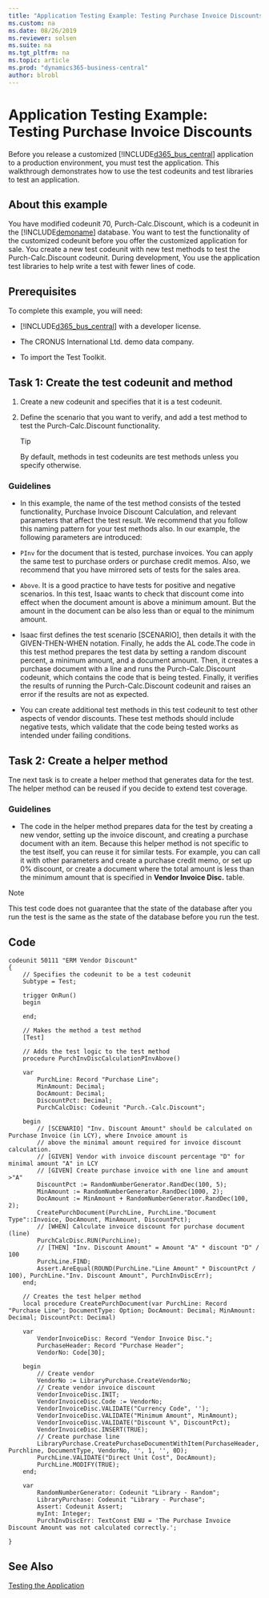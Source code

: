 ```yaml
---
title: "Application Testing Example: Testing Purchase Invoice Discounts"
ms.custom: na
ms.date: 08/26/2019
ms.reviewer: solsen
ms.suite: na
ms.tgt_pltfrm: na
ms.topic: article
ms.prod: "dynamics365-business-central"
author: blrobl
---
```


# Application Testing Example: Testing Purchase Invoice Discounts
Before you release a customized [!INCLUDE[d365_bus_central](includes/d365_bus_central_md.md)] application to a production environment, you must test the application. This walkthrough demonstrates how to use the test codeunits and test libraries to test an application.  
  
## About this example  
You have modified codeunit 70, Purch-Calc.Discount, which is a codeunit in the [!INCLUDE[demoname](includes/demoname_md.md)] database. You want to test the functionality of the customized codeunit before you offer the customized application for sale. You create a new test codeunit with new test methods to test the Purch-Calc.Discount codeunit. During development, You use the application test libraries to help write a test with fewer lines of code.  
  
## Prerequisites  
To complete this example, you will need:  
  
- [!INCLUDE[d365_bus_central](includes/d365_bus_central_md.md)] with a developer license.  
  
- The CRONUS International Ltd. demo data company.  

- To import the Test Toolkit.
 
## Task 1: Create the test codeunit and method

1. Create a new codeunit and specifies that it is a test codeunit.
2. Define the scenario that you want to verify, and add a test method to test the Purch-Calc.Discount functionality.

    > [!TIP]
    > By default, methods in test codeunits are test methods unless you specify otherwise. 

### Guidelines

-  In this example, the name of the test method consists of the tested functionality, Purchase Invoice Discount Calculation, and relevant parameters that affect the test result. We recommend that you follow this naming pattern for your test methods also. In our example, the following parameters are introduced:  
  
  -  `PInv` for the document that is tested, purchase invoices. You can apply the same test to purchase orders or purchase credit memos. Also, we recommend that you have mirrored sets of tests for the sales area.  
  
  -  `Above`. It is a good practice to have tests for positive and negative scenarios. In this test, Isaac wants to check that discount come into effect when the document amount is above a minimum amount. But the amount in the document can be also less than or equal to the minimum amount.  

-  Isaac first defines the test scenario \[SCENARIO\], then details it with the GIVEN-THEN-WHEN notation. Finally, he adds the AL code.The code in this test method prepares the test data by setting a random discount percent, a minimum amount, and a document amount. Then, it creates a purchase document with a line and runs the Purch-Calc.Discount codeunit, which contains the code that is being tested. Finally, it verifies the results of running the Purch-Calc.Discount codeunit and raises an error if the results are not as expected.  
 
-  You can create additional test methods in this test codeunit to test other aspects of vendor discounts. These test methods should include negative tests, which validate that the code being tested works as intended under failing conditions.  

## Task 2: Create a helper method

Tne next task is to create a helper method that generates data for the test. The helper method can be reused if you decide to extend test coverage.

### Guidelines

-  The code in the helper method prepares data for the test by creating a new vendor, setting up the invoice discount, and creating a purchase document with an item. Because this helper method is not specific to the test itself, you can reuse it for similar tests. For example, you can call it with other parameters and create a purchase credit memo, or set up 0% discount, or create a document where the total amount is less than the minimum amount that is specified in **Vendor Invoice Disc.** table.  
  
> [!NOTE]  
>  This test code does not guarantee that the state of the database after you run the test is the same as the state of the database before you run the test.  

## Code

```
codeunit 50111 "ERM Vendor Discount"
{
    // Specifies the codeunit to be a test codeunit
    Subtype = Test;

    trigger OnRun()
    begin

    end;

    // Makes the method a test method
    [Test]

    // Adds the test logic to the test method
    procedure PurchInvDiscCalculationPInvAbove()

    var
        PurchLine: Record "Purchase Line";
        MinAmount: Decimal;
        DocAmount: Decimal;
        DiscountPct: Decimal;
        PurchCalcDisc: Codeunit "Purch.-Calc.Discount";

    begin
        // [SCENARIO] "Inv. Discount Amount" should be calculated on Purchase Invoice (in LCY), where Invoice amount is
        // above the minimal amount required for invoice discount calculation.
        // [GIVEN] Vendor with invoice discount percentage "D" for minimal amount "A" in LCY
        // [GIVEN] Create purchase invoice with one line and amount >"A"
        DiscountPct := RandomNumberGenerator.RandDec(100, 5);
        MinAmount := RandomNumberGenerator.RandDec(1000, 2);
        DocAmount := MinAmount + RandomNumberGenerator.RandDec(100, 2);
        CreatePurchDocument(PurchLine, PurchLine."Document Type"::Invoice, DocAmount, MinAmount, DiscountPct);
        // [WHEN] Calculate invoice discount for purchase document (line)
        PurchCalcDisc.RUN(PurchLine);
        // [THEN] "Inv. Discount Amount" = Amount "A" * discount "D" / 100
        PurchLine.FIND;
        Assert.AreEqual(ROUND(PurchLine."Line Amount" * DiscountPct / 100), PurchLine."Inv. Discount Amount", PurchInvDiscErr);
    end;

    // Creates the test helper method
    local procedure CreatePurchDocument(var PurchLine: Record "Purchase Line"; DocumentType: Option; DocAmount: Decimal; MinAmount: Decimal; DiscountPct: Decimal)

    var
        VendorInvoiceDisc: Record "Vendor Invoice Disc.";
        PurchaseHeader: Record "Purchase Header";
        VendorNo: Code[30];

    begin
        // Create vendor
        VendorNo := LibraryPurchase.CreateVendorNo;
        // Create vendor invoice discount
        VendorInvoiceDisc.INIT;
        VendorInvoiceDisc.Code := VendorNo;
        VendorInvoiceDisc.VALIDATE("Currency Code", '');
        VendorInvoiceDisc.VALIDATE("Minimum Amount", MinAmount);
        VendorInvoiceDisc.VALIDATE("Discount %", DiscountPct);
        VendorInvoiceDisc.INSERT(TRUE);
        // Create purchase line
        LibraryPurchase.CreatePurchaseDocumentWithItem(PurchaseHeader, Purchline, DocumentType, VendorNo, '', 1, '', 0D);
        PurchLine.VALIDATE("Direct Unit Cost", DocAmount);
        PurchLine.MODIFY(TRUE);
    end;

    var
        RandomNumberGenerator: Codeunit "Library - Random";
        LibraryPurchase: Codeunit "Library - Purchase";
        Assert: Codeunit Assert;
        myInt: Integer;
        PurchInvDiscErr: TextConst ENU = 'The Purchase Invoice Discount Amount was not calculated correctly.';

}
```

## See Also  
 [Testing the Application](devenv-Testing-Application.md)

